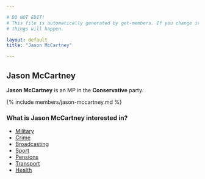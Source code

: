 ```yaml
---

# DO NOT EDIT!
# This file is automatically generated by get-members. If you change it, bad
# things will happen.

layout: default
title: "Jason McCartney"

---
```


## Jason McCartney

**Jason McCartney** is an MP in the **Conservative** party.

{% include members/jason-mccartney.md %}

### What is Jason McCartney interested in?


* [Military](/interests/military.html)
* [Crime](/interests/crime.html)
* [Broadcasting](/interests/broadcasting.html)
* [Sport](/interests/sport.html)
* [Pensions](/interests/pensions.html)
* [Transport](/interests/transport.html)
* [Health](/interests/health.html)

